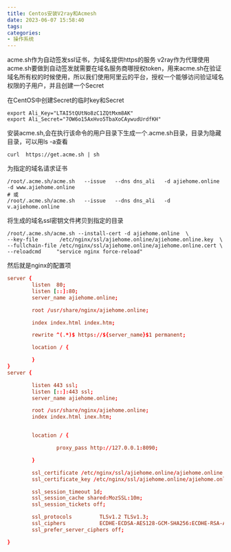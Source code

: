 ```yaml
---
title: Centos安装V2ray和Acmesh
date: 2023-06-07 15:58:40
tags:
categories: 
- 操作系统
---
```

acme.sh作为自动签发ssl证书，为域名提供https的服务
v2ray作为代理使用
acme.sh要做到自动签发就需要在域名服务商哪授权token，用来acme.sh在验证域名所有权的时候使用，所以我们使用阿里云的平台，授权一个能够访问验证域名权限的子用户，并且创建一个Secret

在CentOS中创建Secret的临时key和Secret
```shell
export Ali_Key="LTAI5tQUtNo8zC1ZQtMxm8AK"
export Ali_Secret="7OW6o15AxHvo5TbaXoCAywudUrdfKH"
```

安装acme.sh,会在执行该命令的用户目录下生成一个.acme.sh目录，目录为隐藏目录，可以用ls -a查看
```shell
curl  https://get.acme.sh | sh
```

为指定的域名请求证书
```shell
/root/.acme.sh/acme.sh   --issue   --dns dns_ali   -d ajiehome.online  -d www.ajiehome.online
# 或
/root/.acme.sh/acme.sh   --issue   --dns dns_ali   -d v.ajiehome.online
```

将生成的域名ssl密钥文件拷贝到指定的目录
```shell
/root/.acme.sh/acme.sh --install-cert -d ajiehome.online  \
--key-file       /etc/nginx/ssl/ajiehome.online/ajiehome.online.key  \
--fullchain-file /etc/nginx/ssl/ajiehome.online/ajiehome.online.cert \
--reloadcmd     "service nginx force-reload"
```
然后就是nginx的配置项
```conf
server {
        listen  80;
        listen [::]:80;
        server_name ajiehome.online;

        root /usr/share/nginx/ajiehome.online;

        index index.html index.htm;

        rewrite ^(.*)$ https://${server_name}$1 permanent;

        location / {

        }
}
server {

        listen 443 ssl;
        listen [::]:443 ssl;
        server_name ajiehome.online;

        root /usr/share/nginx/ajiehome.online;
        index index.html inex.htm;


        location / {

                proxy_pass http://127.0.0.1:8090;

        }

        ssl_certificate /etc/nginx/ssl/ajiehome.online/ajiehome.online.cert;
        ssl_certificate_key /etc/nginx/ssl/ajiehome.online/ajiehome.online.key;

        ssl_session_timeout 1d;
        ssl_session_cache shared:MozSSL:10m;
        ssl_session_tickets off;

        ssl_protocols         TLSv1.2 TLSv1.3;
        ssl_ciphers           ECDHE-ECDSA-AES128-GCM-SHA256:ECDHE-RSA-AES128-GCM-SHA256:ECDHE-ECDSA-AES256-GCM-SHA384:ECDHE-RSA-AES256-GCM-SHA384:ECDHE-ECDSA-CHACHA20-POLY1305:ECDHE-RSA-CHACHA20-POLY1305:DHE-RSA-AES128-GCM-SHA256:DHE-RSA-AES256-GCM-SHA384;
        ssl_prefer_server_ciphers off;

}
```